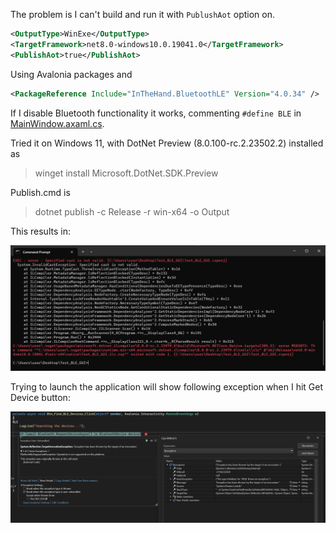 The problem is I can't build and run it with ``PublushAot`` option on.

```xml
<OutputType>WinExe</OutputType>
<TargetFramework>net8.0-windows10.0.19041.0</TargetFramework>
<PublishAot>true</PublishAot>
```

Using Avalonia packages and 
```xml
<PackageReference Include="InTheHand.BluetoothLE" Version="4.0.34" />
```

If I disable Bluetooth functionality it works, commenting ``#define BLE`` in [MainWindow.axaml.cs](http://github.com).

Tried it on Windows 11, with DotNet Preview (8.0.100-rc.2.23502.2) installed as

> winget install Microsoft.DotNet.SDK.Preview

Publish.cmd is

> dotnet publish -c Release -r win-x64 -o Output

This results in:

![Publush Message](img/publush-message.png)

Trying to launch the application will show following exception when I hit Get Device button:

![Run Exception](img/run-exception.png)
